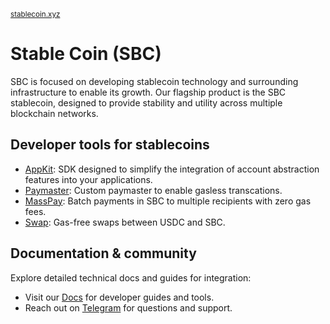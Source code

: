 <sub>[stablecoin.xyz](https://stablecoin.xyz)</sub>
# Stable Coin (SBC)

SBC is focused on developing stablecoin technology and surrounding infrastructure to enable its growth. Our flagship product is the SBC stablecoin, designed to provide stability and utility across multiple blockchain networks.

## Developer tools for stablecoins

- [AppKit](https://github.com/stablecoinxyz/app-kit): SDK designed to simplify the integration of account abstraction features into your applications.
- [Paymaster](https://github.com/stablecoinxyz/paymaster-service): Custom paymaster to enable gasless transcations. 
- [MassPay](https://github.com/stablecoinxyz/masspay): Batch payments in SBC to multiple recipients with zero gas fees.  
- [Swap](https://github.com/stablecoinxyz/swap): Gas-free swaps between USDC and SBC.

## Documentation & community

Explore detailed technical docs and guides for integration:

- Visit our [Docs](https://docs.stablecoin.xyz/) for developer guides and tools.
- Reach out on [Telegram](https://t.me/+UoSbX_UBZSA2MGUx) for questions and support. 
